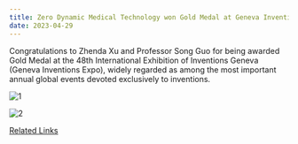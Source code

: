 ```yaml
---
title: Zero Dynamic Medical Technology won Gold Medal at Geneva Inventions Expo
date: 2023-04-29
---
```


Congratulations to Zhenda Xu and Professor Song Guo for being awarded Gold Medal at the 48th International Exhibition of Inventions Geneva (Geneva Inventions Expo), widely regarded as among the most important annual global events devoted exclusively to inventions.

<!--more-->

![1](1.jpg)

![2](2.jpg)

[Related Links](https://www.polyu.edu.hk/media/media-releases/2023/0429_polyu-wins-record-breaking-number-of-awards-at-geneva-inventions-expo/)